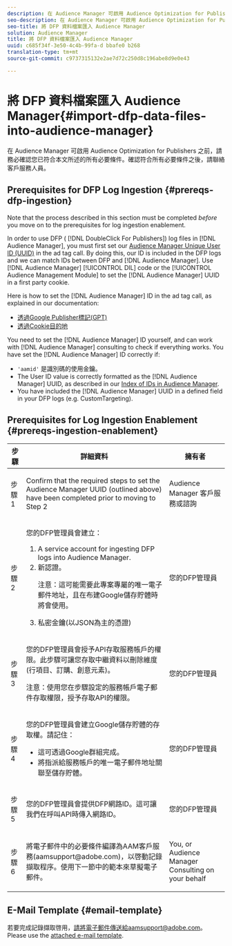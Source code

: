 ```yaml
---
description: 在 Audience Manager 可啟用 Audience Optimization for Publishers 之前，請務必確認您已符合本文所述的所有必要條件。確認符合所有必要條件之後，請聯絡客戶服務人員。
seo-description: 在 Audience Manager 可啟用 Audience Optimization for Publishers 之前，請務必確認您已符合本文所述的所有必要條件。確認符合所有必要條件之後，請聯絡客戶服務人員。
seo-title: 將 DFP 資料檔案匯入 Audience Manager
solution: Audience Manager
title: 將 DFP 資料檔案匯入 Audience Manager
uuid: c685f34f-3e50-4c4b-99fa-d bbafe0 b268
translation-type: tm+mt
source-git-commit: c9737315132e2ae7d72c250d8c196abe8d9e0e43

---
```



# 將 DFP 資料檔案匯入 Audience Manager{#import-dfp-data-files-into-audience-manager}

在 Audience Manager 可啟用 Audience Optimization for Publishers 之前，請務必確認您已符合本文所述的所有必要條件。確認符合所有必要條件之後，請聯絡客戶服務人員。

## Prerequisites for DFP Log Ingestion {#prereqs-dfp-ingestion}

Note that the process described in this section must be completed *before* you move on to the prerequisites for log ingestion enablement.

In order to use DFP ( [!DNL DoubleClick For Publishers]) log files in [!DNL Audience Manager], you must first set our [Audience Manager Unique User ID (UUID)](../../../reference/ids-in-aam.md) in the ad tag call. By doing this, our ID is included in the DFP logs and we can match IDs between DFP and [!DNL Audience Manager]. Use [!DNL Audience Manager] [!UICONTROL DIL] code or the [!UICONTROL Audience Management Module] to set the [!DNL Audience Manager] UUID in a first party cookie.

Here is how to set the [!DNL Audience Manager] ID in the ad tag call, as explained in our documentation:

* [透過Google Publisher標記(GPT)](../../../integration/gpt-aam-destination/gpt-aam-create-destination.md)
* [透過Cookie目的地](../../../integration/gpt-aam-destination/gpt-aam-modify-api.md)

You need to set the [!DNL Audience Manager] ID yourself, and can work with [!DNL Audience Manager] consulting to check if everything works. You have set the [!DNL Audience Manager] ID correctly if:

* `'aamid'` 是識別碼的使用金鑰。
* The User ID value is correctly formatted as the [!DNL Audience Manager] UUID, as described in our [Index of IDs in Audience Manager](../../../reference/ids-in-aam.md).
* You have included the [!DNL Audience Manager] UUID in a defined field in your DFP logs (e.g. CustomTargeting).

## Prerequisites for Log Ingestion Enablement {#prereqs-ingestion-enablement}

<table id="table_C980A9F9B0FB4157B4908A64768B1571"> 
 <thead> 
  <tr> 
   <th colname="col1" class="entry"> 步驟 </th> 
   <th colname="col2" class="entry"> 詳細資料 </th> 
   <th colname="col3" class="entry"> 擁有者 </th> 
  </tr> 
 </thead>
 <tbody> 
  <tr> 
   <td colname="col1"> <p>步驟 1 </p> </td> 
   <td colname="col2"> <p>Confirm that the required steps to set the <span class="keyword"> Audience Manager</span> UUID (outlined above) have been completed prior to moving to Step 2 </p> </td> 
   <td colname="col3"> <p><span class="keyword"> Audience Manager</span> 客戶服務或諮詢 </p> </td> 
  </tr> 
  <tr> 
   <td colname="col1"> <p>步驟 2 </p> </td> 
   <td colname="col2"> <p>您的DFP管理員會建立： </p> <p> 
     <ol id="ol_FCFA9B11CFF948A488DF9CB298FC04C4"> 
      <li id="li_BC946EDCC3324578AEB64EDDA55B5ACA">A service account for ingesting DFP logs into <span class="keyword"> Audience Manager</span>. </li> 
      <li id="li_6B2FC7D73A3246419E55C004E17ACA25">新認證。 <p>注意：這可能需要此專案專屬的唯一電子郵件地址，且在布建Google儲存貯體時將會使用。 </p> </li> 
      <li id="li_95444B9FD1B34659A9634814B262A681">私密金鑰(以JSON為主的憑證) </li> 
     </ol> </p> </td> 
   <td colname="col3"> <p>您的DFP管理員 </p> </td> 
  </tr> 
  <tr> 
   <td colname="col1"> <p>步驟 3 </p> </td> 
   <td colname="col2"> <p>您的DFP管理員會授予API存取服務帳戶的權限。此步驟可讓您存取中繼資料以刪除維度(行項目、訂購、創意元素)。 <p>注意：使用您在步驟設定的服務帳戶電子郵件存取權限，授予存取API的權限。 </p> </p> </td> 
   <td colname="col3"> <p>您的DFP管理員 </p> </td> 
  </tr> 
  <tr> 
   <td colname="col1"> <p>步驟 4 </p> </td> 
   <td colname="col2"> <p>您的DFP管理員會建立Google儲存貯體的存取權。請記住： </p> <p> 
     <ul id="ul_3E8DCC73454243D998BD9024D0966A4E"> 
      <li id="li_3691DBD28006412288458175F75873C6">這可透過Google群組完成。 </li> 
      <li id="li_4774806B263245CEAAAB89BD2AA7F23F">將指派給服務帳戶的唯一電子郵件地址關聯至儲存貯體。 </li> 
     </ul> </p> </td> 
   <td colname="col3"> <p>您的DFP管理員 </p> </td> 
  </tr> 
  <tr> 
   <td colname="col1"> <p>步驟 5 </p> </td> 
   <td colname="col2"> <p>您的DFP管理員會提供DFP網路ID。這可讓我們在呼叫API時傳入網路ID。 </p> </td> 
   <td colname="col3"> <p>您的DFP管理員 </p> </td> 
  </tr> 
  <tr> 
   <td colname="col1"> <p>步驟 6 </p> </td> 
   <td colname="col2"> <p>將電子郵件中的必要條件編譯為AAM客戶服務(aamsupport@adobe.com)，以啓動記錄擷取程序。使用下一節中的範本來草擬電子郵件。 </p> </td> 
   <td colname="col3"> <p>You, or <span class="keyword"> Audience Manager</span> Consulting on your behalf </p> </td> 
  </tr> 
 </tbody> 
</table>

## E-Mail Template {#email-template}

若要完成記錄擷取啓用，請將電子郵件傳送給aamsupport@adobe.com。Please use the [attached e-mail template](assets/enable_dfp_ingestion.txt).
